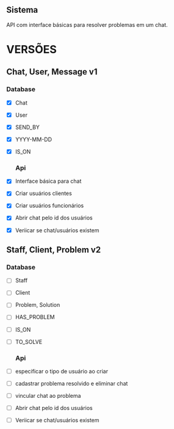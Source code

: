 ## Sistema
API com interface básicas para resolver problemas em um chat.


# VERSÕES
## Chat, User, Message v1
  ### Database
- [x] Chat
- [x] User
- [x] SEND_BY
- [x] YYYY-MM-DD
- [x] IS_ON

  ### Api
- [x] Interface básica para chat
- [x] Criar usuários clientes
- [x] Criar usuários funcionários
- [x] Abrir chat pelo id dos usuários 
- [x] Veriicar se chat/usuários existem


## Staff, Client, Problem v2
  ### Database
- [ ] Staff
- [ ] Client
- [ ] Problem, Solution
- [ ] HAS_PROBLEM
- [ ] IS_ON
- [ ] TO_SOLVE

  ### Api
- [ ] especificar o tipo de usuário ao criar
- [ ] cadastrar problema resolvido e eliminar chat
- [ ] vincular chat ao problema
- [ ] Abrir chat pelo id dos usuários 
- [ ] Veriicar se chat/usuários existem